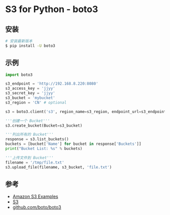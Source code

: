 # S3 for Python - boto3

## 安装

```bash
# 安装最新版本
$ pip install -U boto3
```

## 示例

```python
import boto3

s3_endpoint = 'http://192.168.8.220:8080'
s3_access_key = 'jjyy'
s3_secret_key = 'jjyy'
s3_bucket = 'mybucket'
s3_region = 'CN' # optional

s3 = boto3.client('s3', region_name=s3_region, endpoint_url=s3_endpoint, aws_access_key_id=s3_access_key, aws_secret_access_key=s3_secret_key)

'''创建一个 Bucket'''
s3.create_bucket(Bucket=s3_bucket)

'''列出所有的 Bucket'''
response = s3.list_buckets()
buckets = [bucket['Name'] for bucket in response['Buckets']]
print("Bucket List: %s" % buckets)

'''上传文件到 Bucket'''
filename = '/tmp/file.txt'
s3.upload_file(filename, s3_bucket, 'file.txt')
```

## 参考

* [Amazon S3 Examples](https://boto3.readthedocs.io/en/latest/guide/examples.html)
* [S3](https://boto3.readthedocs.io/en/stable/reference/services/s3.html)
* [github.com/boto/boto3](https://github.com/boto/boto3)